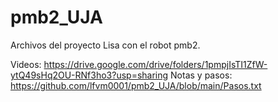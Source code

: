 # pmb2_UJA
Archivos del proyecto Lisa con el robot pmb2.

Videos: https://drive.google.com/drive/folders/1pmpjIsTI1ZfW-ytQ49sHq2OU-RNf3ho3?usp=sharing
Notas y pasos: https://github.com/lfvm0001/pmb2_UJA/blob/main/Pasos.txt
